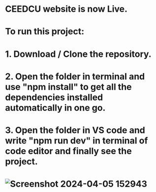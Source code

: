 # CEEDCU website is now Live.
# To run this project:
# 1. Download / Clone the repository.
# 2. Open the folder in terminal and use "npm install" to get all the dependencies installed automatically in one go.
# 3. Open the folder in VS code and write "npm run dev" in terminal of code editor and finally see the project.  
# ![Screenshot 2024-04-05 152943](https://github.com/happyrao78/CEED-website/assets/138770813/3cc97829-8153-4a36-a8d8-c2147d7edf8c)
# 

